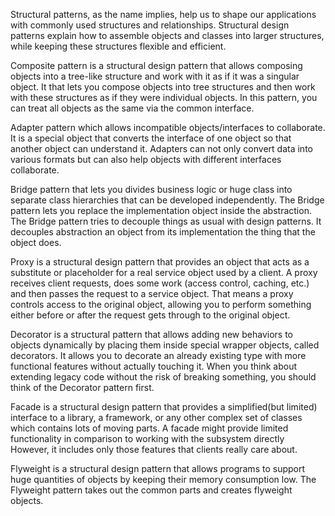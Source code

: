Structural patterns, as the name implies, help us to shape our applications with commonly used structures and relationships. Structural design patterns
explain how to assemble objects and classes into larger structures, while keeping these structures flexible and efficient.

Composite pattern is a structural design pattern that allows composing objects into a tree-like structure and work with it as if it was a singular
object. It that lets you compose objects into tree structures and then work with these structures as if they were individual objects. In this pattern,
you can treat all objects as the same via the common interface.

Adapter pattern which allows incompatible objects/interfaces to collaborate. It is a special object that converts the interface of one object so that
another object can understand it. Adapters can not only convert data into various formats but can also help objects with different interfaces
collaborate.

Bridge pattern that lets you divides business logic or huge class into separate class hierarchies that can be developed independently. The Bridge
pattern lets you replace the implementation object inside the abstraction. The Bridge pattern tries to decouple things as usual with design patterns. It
decouples abstraction an object from its implementation the thing that the object does.

Proxy is a structural design pattern that provides an object that acts as a substitute or placeholder for a real service object used by a client. A
proxy receives client requests, does some work (access control, caching, etc.) and then passes the request to a service object. That means a proxy
controls access to the original object, allowing you to perform something either before or after the request gets through to the original object.

Decorator is a structural pattern that allows adding new behaviors to objects dynamically by placing them inside special wrapper objects, called
decorators. It allows you to decorate an already existing type with more functional features without actually touching it. When you think about
extending legacy code without the risk of breaking something, you should think of the Decorator pattern first.

Facade is a structural design pattern that provides a simplified(but limited) interface to a library, a framework, or any other complex set of classes
which contains lots of moving parts. A facade might provide limited functionality in comparison to working with the subsystem directly However, it
includes only those features that clients really care about.

Flyweight is a structural design pattern that allows programs to support huge quantities of objects by keeping their memory consumption low. The
Flyweight pattern takes out the common parts and creates flyweight objects.
